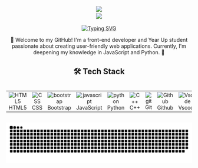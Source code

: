<div id="header" align="center">
  <img src="https://media.giphy.com/media/M9gbBd9nbDrOTu1Mqx/giphy.gif" width="100"/>
  
 <div><a href="https://www.codewars.com/users/aaungdev" target="_blank">
  <img src="https://img.shields.io/badge/dynamic/json?color=orange&label=Codewars&query=%24.ranks.overall.name&url=https://www.codewars.com/api/v1/users/aaungdev" width="120">
</a></div>


[![Typing SVG](https://readme-typing-svg.demolab.com?font=Chakra+Petch&weight=700&size=25&duration=4972&pause=1000&color=0A0F70&center=true&multiline=true&random=false&width=435&lines=Hello+there!+I'm+Aung+Aung)](https://git.io/typing-svg)




🌟 Welcome to my GitHub! I'm a front-end developer and Year Up student passionate about creating user-friendly web applications. Currently, I'm deepening my knowledge in JavaScript and Python. 🚀

## 🛠️ Tech Stack

<div style="display: flex; align-items: flex-start; align: center">
<table align="center">
    <td align="center"  width="70">
        <img src="https://skillicons.dev/icons?i=html" width="65" height="45"alt="HTML5" />
       HTML5
    </td>
    <td align="center" width="70">
        <img src="https://skillicons.dev/icons?i=css" width="65" height="45" alt="CSS" />
      CSS
    </td>
    <td align="center"  width="70">
        <img src="https://skillicons.dev/icons?i=bootstrap" width="65" height="45" alt="bootstrap" />
       Bootstrap
    </td>
    <td align="center" width="70">
        <img src="https://skillicons.dev/icons?i=javascript" width="65" height="45" alt="javascript" /> 
      JavaScript
    </td>
    <td align="center" width="70">
        <img src="https://skillicons.dev/icons?i=py" width="65" height="45" alt="python" /> 
      Python
    </td>
    <td align="center"  width="70">
        <img src="https://skillicons.dev/icons?i=cpp" width="65" height="45"alt="C++" />
       C++
    </td>
    <td align="center"  width="70">
        <img src="https://skillicons.dev/icons?i=git" width="65" height="45"alt="git" />
       Git
    </td>
      <td align="center" width="70">
       <img src="https://skillicons.dev/icons?i=github" width="65" height="45" alt="Github" />
        Github
      <td align="center" width="70">
       <img src="https://skillicons.dev/icons?i=vscode" width="65" height="45" alt="Vscode" />
        Vscode
    </td>
  </tr>
</table>

</div>

![GitHub Contribution Snake](https://raw.githubusercontent.com/Platane/snk/output/github-contribution-grid-snake.svg)

</div>




